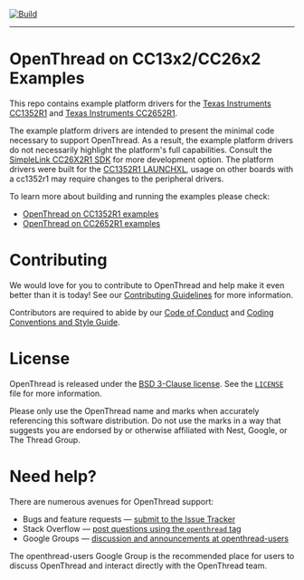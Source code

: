 [![Build][ot-gh-action-build-svg]][ot-gh-action-build]

[ot-gh-action-build]: https://github.com/openthread/ot-cc13x2-cc26x2/actions?query=workflow%3ABuild+branch%3Amain+event%3Apush
[ot-gh-action-build-svg]: https://github.com/openthread/ot-cc13x2-cc26x2/workflows/Build/badge.svg?branch=main&event=push

---

# OpenThread on CC13x2/CC26x2 Examples

This repo contains example platform drivers for the [Texas Instruments CC1352R1][cc1352r1] and [Texas Instruments CC2652R1][cc2652r1].

[cc1352r1]: http://www.ti.com/tool/launchxl-cc26x2r1
[cc2652r1]: http://www.ti.com/tool/launchxl-cc26x2r1

The example platform drivers are intended to present the minimal code necessary to support OpenThread. As a result, the example platform drivers do not necessarily highlight the platform's full capabilities. Consult the [SimpleLink CC26X2R1 SDK][cc26x2r1-sdk] for more development option. The platform drivers were built for the [CC1352R1 LAUNCHXL][cc1352r1-launchxl], usage on other boards with a cc1352r1 may require changes to the peripheral drivers.

[cc1352r1-launchxl]: http://www.ti.com/tool/launchxl-cc26x2r1
[cc26x2r1-sdk]: http://www.ti.com/tool/simplelink-cc26x2-sdk

To learn more about building and running the examples please check:

- [OpenThread on CC1352R1 examples][cc1352r1-page]
- [OpenThread on CC2652R1 examples][cc2652r1-page]

[cc1352r1-page]: ./src/cc1352/README.md
[cc2652r1-page]: ./src/cc2652/README.md

# Contributing

We would love for you to contribute to OpenThread and help make it even better than it is today! See our [Contributing Guidelines](https://github.com/openthread/openthread/blob/main/CONTRIBUTING.md) for more information.

Contributors are required to abide by our [Code of Conduct](https://github.com/openthread/openthread/blob/main/CODE_OF_CONDUCT.md) and [Coding Conventions and Style Guide](https://github.com/openthread/openthread/blob/main/STYLE_GUIDE.md).

# License

OpenThread is released under the [BSD 3-Clause license](https://github.com/openthread/ot-cc13x2-cc26x2/blob/main/LICENSE). See the [`LICENSE`](https://github.com/openthread/ot-cc13x2-cc26x2/blob/main/LICENSE) file for more information.

Please only use the OpenThread name and marks when accurately referencing this software distribution. Do not use the marks in a way that suggests you are endorsed by or otherwise affiliated with Nest, Google, or The Thread Group.

# Need help?

There are numerous avenues for OpenThread support:

- Bugs and feature requests — [submit to the Issue Tracker](https://github.com/openthread/openthread/issues)
- Stack Overflow — [post questions using the `openthread` tag](http://stackoverflow.com/questions/tagged/openthread)
- Google Groups — [discussion and announcements at openthread-users](https://groups.google.com/forum/#!forum/openthread-users)

The openthread-users Google Group is the recommended place for users to discuss OpenThread and interact directly with the OpenThread team.
